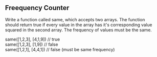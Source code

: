 ## Freequency Counter

Write a function called same, which accepts two arrays. The function should return true if every value in the array has it's corresponding value squared in the second array. The frequency of values must be the same.</br>

same([1,2,3], [4,1,9]) // true</br>
same([1,2,3], [1,9]) // false</br>
same([1,2,1], [4,4,1]) // false (must be same frequency)